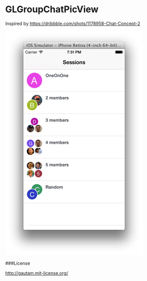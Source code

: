 GLGroupChatPicView
==================
Inspired by https://dribbble.com/shots/1178958-Chat-Concept-2

<img src="/Screenshot1.png" />


###License

http://gautam.mit-license.org/
